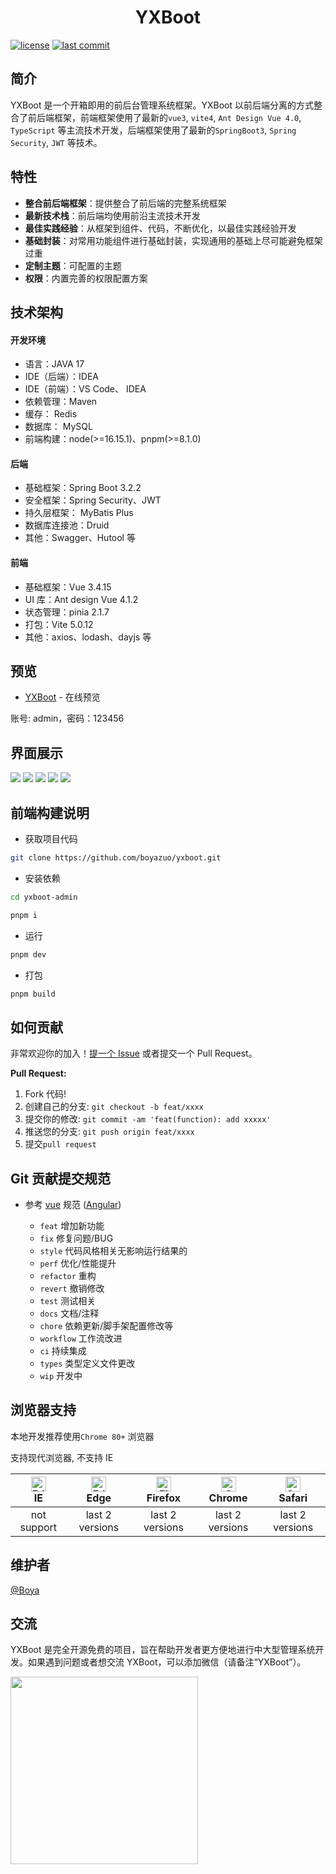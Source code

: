 <div align="center">
    <h1>YXBoot</h1>
</div>

[![license](https://img.shields.io/badge/license-MIT-green.svg)](./LICENSE)
[![last commit](https://img.shields.io/github/last-commit/boyazuo/yxboot)](https://github.com/boyazuo/yxboot)

## 简介

YXBoot 是一个开箱即用的前后台管理系统框架。YXBoot 以前后端分离的方式整合了前后端框架，前端框架使用了最新的`vue3`, `vite4`, `Ant Design Vue 4.0`, `TypeScript` 等主流技术开发，后端框架使用了最新的`SpringBoot3`, `Spring Security`, `JWT` 等技术。

## 特性

- **整合前后端框架**：提供整合了前后端的完整系统框架
- **最新技术栈**：前后端均使用前沿主流技术开发
- **最佳实践经验**：从框架到组件、代码，不断优化，以最佳实践经验开发
- **基础封装**：对常用功能组件进行基础封装，实现通用的基础上尽可能避免框架过重
- **定制主题**：可配置的主题
- **权限**：内置完善的权限配置方案

## 技术架构

#### 开发环境
- 语言：JAVA 17
- IDE（后端）：IDEA
- IDE（前端）：VS Code、 IDEA
- 依赖管理：Maven
- 缓存： Redis
- 数据库： MySQL
- 前端构建：node(>=16.15.1)、pnpm(>=8.1.0)

#### 后端
- 基础框架：Spring Boot 3.2.2
- 安全框架：Spring Security、JWT
- 持久层框架： MyBatis Plus
- 数据库连接池：Druid
- 其他：Swagger、Hutool 等

#### 前端
- 基础框架：Vue 3.4.15
- UI 库：Ant design Vue 4.1.2
- 状态管理：pinia 2.1.7
- 打包：Vite 5.0.12
- 其他：axios、lodash、dayjs 等

## 预览

- [YXBoot](http://admin.yxboot.com/) - 在线预览

账号: admin，密码：123456

## 界面展示

![](https://yxboot-oss.oss-cn-beijing.aliyuncs.com/images/yxboot-admin-login.png)
![](https://yxboot-oss.oss-cn-beijing.aliyuncs.com/images/yxboot-admin-workplace.png)
![](https://yxboot-oss.oss-cn-beijing.aliyuncs.com/images/yxboot-admin-analysis.png)
![](https://yxboot-oss.oss-cn-beijing.aliyuncs.com/images/yxboot-admin-role.png)
![](https://yxboot-oss.oss-cn-beijing.aliyuncs.com/images/yxboot-admin-about.png)

## 前端构建说明

- 获取项目代码
```bash
git clone https://github.com/boyazuo/yxboot.git
```

- 安装依赖
```bash
cd yxboot-admin

pnpm i
```

- 运行
```bash
pnpm dev
```

- 打包
```bash
pnpm build
```

## 如何贡献

非常欢迎你的加入！[提一个 Issue](https://github.com/boyazuo/yxboot/issues/new/choose) 或者提交一个 Pull Request。

**Pull Request:**

1. Fork 代码!
2. 创建自己的分支: `git checkout -b feat/xxxx`
3. 提交你的修改: `git commit -am 'feat(function): add xxxxx'`
4. 推送您的分支: `git push origin feat/xxxx`
5. 提交`pull request`

## Git 贡献提交规范

- 参考 [vue](https://github.com/vuejs/vue/blob/dev/.github/COMMIT_CONVENTION.md) 规范 ([Angular](https://github.com/conventional-changelog/conventional-changelog/tree/master/packages/conventional-changelog-angular))

  - `feat` 增加新功能
  - `fix` 修复问题/BUG
  - `style` 代码风格相关无影响运行结果的
  - `perf` 优化/性能提升
  - `refactor` 重构
  - `revert` 撤销修改
  - `test` 测试相关
  - `docs` 文档/注释
  - `chore` 依赖更新/脚手架配置修改等
  - `workflow` 工作流改进
  - `ci` 持续集成
  - `types` 类型定义文件更改
  - `wip` 开发中

## 浏览器支持

本地开发推荐使用`Chrome 80+` 浏览器

支持现代浏览器, 不支持 IE

| [<img src="https://raw.githubusercontent.com/alrra/browser-logos/master/src/edge/edge_48x48.png" alt=" Edge" width="24px" height="24px" />](http://godban.github.io/browsers-support-badges/)</br>IE | [<img src="https://raw.githubusercontent.com/alrra/browser-logos/master/src/edge/edge_48x48.png" alt=" Edge" width="24px" height="24px" />](http://godban.github.io/browsers-support-badges/)</br>Edge | [<img src="https://raw.githubusercontent.com/alrra/browser-logos/master/src/firefox/firefox_48x48.png" alt="Firefox" width="24px" height="24px" />](http://godban.github.io/browsers-support-badges/)</br>Firefox | [<img src="https://raw.githubusercontent.com/alrra/browser-logos/master/src/chrome/chrome_48x48.png" alt="Chrome" width="24px" height="24px" />](http://godban.github.io/browsers-support-badges/)</br>Chrome | [<img src="https://raw.githubusercontent.com/alrra/browser-logos/master/src/safari/safari_48x48.png" alt="Safari" width="24px" height="24px" />](http://godban.github.io/browsers-support-badges/)</br>Safari |
| :--------------------------------------------------------------------------------------------------------------------------------------------------------------------------------------------------: | :----------------------------------------------------------------------------------------------------------------------------------------------------------------------------------------------------: | :---------------------------------------------------------------------------------------------------------------------------------------------------------------------------------------------------------------: | :-----------------------------------------------------------------------------------------------------------------------------------------------------------------------------------------------------------: | :-----------------------------------------------------------------------------------------------------------------------------------------------------------------------------------------------------------: |
|                                                                                             not support                                                                                              |                                                                                            last 2 versions                                                                                             |                                                                                                  last 2 versions                                                                                                  |                                                                                                last 2 versions                                                                                                |                                                                                                last 2 versions                                                                                                |

## 维护者

[@Boya](https://github.com/boyazuo)

## 交流
YXBoot 是完全开源免费的项目，旨在帮助开发者更方便地进行中大型管理系统开发。如果遇到问题或者想交流 YXBoot，可以添加微信（请备注“YXBoot”）。

<img src="https://yxboot-oss.oss-cn-beijing.aliyuncs.com/images/weixin-boya.png" width="300" />

